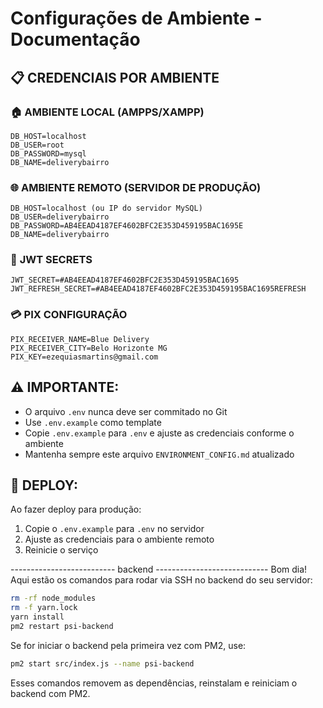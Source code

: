 # Configurações de Ambiente - Documentação

## 📋 **CREDENCIAIS POR AMBIENTE**

### 🏠 **AMBIENTE LOCAL (AMPPS/XAMPP)**
```env
DB_HOST=localhost
DB_USER=root
DB_PASSWORD=mysql
DB_NAME=deliverybairro
```

### 🌐 **AMBIENTE REMOTO (SERVIDOR DE PRODUÇÃO)**
```env
DB_HOST=localhost (ou IP do servidor MySQL)
DB_USER=deliverybairro
DB_PASSWORD=AB4EEAD4187EF4602BFC2E353D459195BAC1695E
DB_NAME=deliverybairro
```

### 🔐 **JWT SECRETS**
```env
JWT_SECRET=#AB4EEAD4187EF4602BFC2E353D459195BAC1695
JWT_REFRESH_SECRET=#AB4EEAD4187EF4602BFC2E353D459195BAC1695REFRESH
```

### 💳 **PIX CONFIGURAÇÃO**
```env
PIX_RECEIVER_NAME=Blue Delivery
PIX_RECEIVER_CITY=Belo Horizonte MG
PIX_KEY=ezequiasmartins@gmail.com
```

## ⚠️ **IMPORTANTE:**
- O arquivo `.env` nunca deve ser commitado no Git
- Use `.env.example` como template
- Copie `.env.example` para `.env` e ajuste as credenciais conforme o ambiente
- Mantenha sempre este arquivo `ENVIRONMENT_CONFIG.md` atualizado

## 🚀 **DEPLOY:**
Ao fazer deploy para produção:
1. Copie o `.env.example` para `.env` no servidor
2. Ajuste as credenciais para o ambiente remoto
3. Reinicie o serviço


-------------------------- backend ----------------------------
Bom dia!  
Aqui estão os comandos para rodar via SSH no backend do seu servidor:

```sh
rm -rf node_modules
rm -f yarn.lock
yarn install
pm2 restart psi-backend
```

Se for iniciar o backend pela primeira vez com PM2, use:

```sh
pm2 start src/index.js --name psi-backend
```

Esses comandos removem as dependências, reinstalam e reiniciam o backend com PM2.